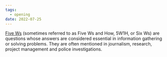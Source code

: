 ```yaml
---
tags:
  - opening
date: 2022-07-25
---
```


[Five Ws](https://en.wikipedia.org/wiki/Five_Ws) (sometimes referred to as Five Ws and How, 5W1H, or Six Ws) are questions whose answers are considered essential in information gathering or solving problems. They are often mentioned in journalism, research, project management and police investigations.
